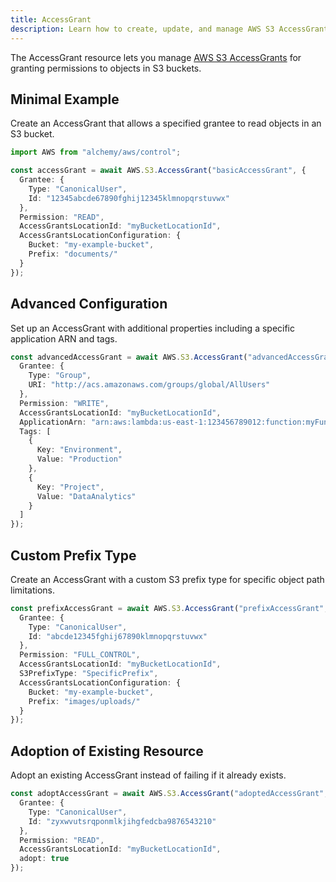 ```yaml
---
title: AccessGrant
description: Learn how to create, update, and manage AWS S3 AccessGrants using Alchemy Cloud Control.
---
```



The AccessGrant resource lets you manage [AWS S3 AccessGrants](https://docs.aws.amazon.com/s3/latest/userguide/) for granting permissions to objects in S3 buckets.

## Minimal Example

Create an AccessGrant that allows a specified grantee to read objects in an S3 bucket.

```ts
import AWS from "alchemy/aws/control";

const accessGrant = await AWS.S3.AccessGrant("basicAccessGrant", {
  Grantee: {
    Type: "CanonicalUser",
    Id: "12345abcde67890fghij12345klmnopqrstuvwx"
  },
  Permission: "READ",
  AccessGrantsLocationId: "myBucketLocationId",
  AccessGrantsLocationConfiguration: {
    Bucket: "my-example-bucket",
    Prefix: "documents/"
  }
});
```

## Advanced Configuration

Set up an AccessGrant with additional properties including a specific application ARN and tags.

```ts
const advancedAccessGrant = await AWS.S3.AccessGrant("advancedAccessGrant", {
  Grantee: {
    Type: "Group",
    URI: "http://acs.amazonaws.com/groups/global/AllUsers"
  },
  Permission: "WRITE",
  AccessGrantsLocationId: "myBucketLocationId",
  ApplicationArn: "arn:aws:lambda:us-east-1:123456789012:function:myFunction",
  Tags: [
    {
      Key: "Environment",
      Value: "Production"
    },
    {
      Key: "Project",
      Value: "DataAnalytics"
    }
  ]
});
```

## Custom Prefix Type

Create an AccessGrant with a custom S3 prefix type for specific object path limitations.

```ts
const prefixAccessGrant = await AWS.S3.AccessGrant("prefixAccessGrant", {
  Grantee: {
    Type: "CanonicalUser",
    Id: "abcde12345fghij67890klmnopqrstuvwx"
  },
  Permission: "FULL_CONTROL",
  AccessGrantsLocationId: "myBucketLocationId",
  S3PrefixType: "SpecificPrefix",
  AccessGrantsLocationConfiguration: {
    Bucket: "my-example-bucket",
    Prefix: "images/uploads/"
  }
});
```

## Adoption of Existing Resource

Adopt an existing AccessGrant instead of failing if it already exists.

```ts
const adoptAccessGrant = await AWS.S3.AccessGrant("adoptedAccessGrant", {
  Grantee: {
    Type: "CanonicalUser",
    Id: "zyxwvutsrqponmlkjihgfedcba9876543210"
  },
  Permission: "READ",
  AccessGrantsLocationId: "myBucketLocationId",
  adopt: true
});
```
